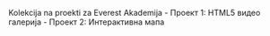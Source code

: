 Kolekcija na proekti za Everest Akademija
    - Проект 1: HTML5 видео галерија
    - Проект 2: Интерактивна мапа